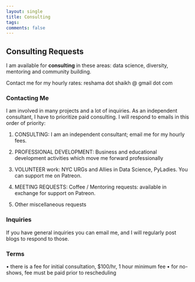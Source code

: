 ```yaml
---
layout: single
title: Consulting
tags: 
comments: false
---
```



## Consulting Requests
I am available for **consulting** in these areas:  data science, diversity, mentoring and community building.  

Contact me for my hourly rates:  reshama dot shaikh @ gmail dot com 

### Contacting Me

I am involved in many projects and a lot of inquiries.  As an independent consultant, I have to prioritize paid consulting.  I will respond to emails in this order of priority:

1.  CONSULTING:  I am an independent consultant; email me for my hourly fees.

2.  PROFESSIONAL DEVELOPMENT:  Business and educational development activities which move me forward professionally

3.  VOLUNTEER work:  NYC URGs and Allies in Data Science, PyLadies.  You can support me on Patreon.
 
4.  MEETING REQUESTS:  Coffee / Mentoring requests: available in exchange for support on Patreon.

5.  Other miscellaneous requests

### Inquiries
If you have general inquiries you can email me, and I will regularly post blogs to respond to those.

### Terms
• there is a fee for initial consultation, $100/hr, 1 hour minimum fee
• for no-shows, fee must be paid prior to rescheduling

